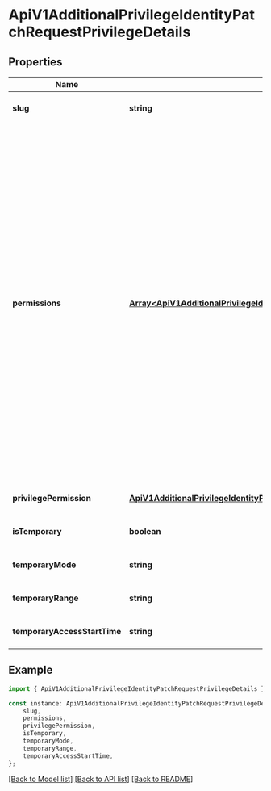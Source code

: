 # ApiV1AdditionalPrivilegeIdentityPatchRequestPrivilegeDetails


## Properties

Name | Type | Description | Notes
------------ | ------------- | ------------- | -------------
**slug** | **string** | The new slug of the privilege to update. | [optional] [default to undefined]
**permissions** | [**Array&lt;ApiV1AdditionalPrivilegeIdentityPermanentPostRequestPermissionsInner&gt;**](ApiV1AdditionalPrivilegeIdentityPermanentPostRequestPermissionsInner.md) | @deprecated - use privilegePermission The permission object for the privilege. - Read secrets &#x60;&#x60;&#x60; { \&quot;permissions\&quot;: [{\&quot;action\&quot;: \&quot;read\&quot;, \&quot;subject\&quot;: \&quot;secrets\&quot;]} &#x60;&#x60;&#x60; - Read and Write secrets &#x60;&#x60;&#x60; { \&quot;permissions\&quot;: [{\&quot;action\&quot;: \&quot;read\&quot;, \&quot;subject\&quot;: \&quot;secrets\&quot;], {\&quot;action\&quot;: \&quot;write\&quot;, \&quot;subject\&quot;: \&quot;secrets\&quot;]} &#x60;&#x60;&#x60; - Read secrets scoped to an environment and secret path &#x60;&#x60;&#x60; - { \&quot;permissions\&quot;: [{\&quot;action\&quot;: \&quot;read\&quot;, \&quot;subject\&quot;: \&quot;secrets\&quot;, \&quot;conditions\&quot;: { \&quot;environment\&quot;: \&quot;dev\&quot;, \&quot;secretPath\&quot;: { \&quot;$glob\&quot;: \&quot;/\&quot; } }}] } &#x60;&#x60;&#x60;  | [optional] [default to undefined]
**privilegePermission** | [**ApiV1AdditionalPrivilegeIdentityPermanentPostRequestPrivilegePermission**](ApiV1AdditionalPrivilegeIdentityPermanentPostRequestPrivilegePermission.md) |  | [optional] [default to undefined]
**isTemporary** | **boolean** | Whether the privilege is temporary. | [optional] [default to undefined]
**temporaryMode** | **string** | Type of temporary access given. Types: relative. | [optional] [default to undefined]
**temporaryRange** | **string** | TTL for the temporary time. Eg: 1m, 1h, 1d. | [optional] [default to undefined]
**temporaryAccessStartTime** | **string** | ISO time for which temporary access should begin. | [optional] [default to undefined]

## Example

```typescript
import { ApiV1AdditionalPrivilegeIdentityPatchRequestPrivilegeDetails } from './api';

const instance: ApiV1AdditionalPrivilegeIdentityPatchRequestPrivilegeDetails = {
    slug,
    permissions,
    privilegePermission,
    isTemporary,
    temporaryMode,
    temporaryRange,
    temporaryAccessStartTime,
};
```

[[Back to Model list]](../README.md#documentation-for-models) [[Back to API list]](../README.md#documentation-for-api-endpoints) [[Back to README]](../README.md)

